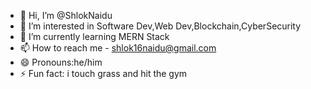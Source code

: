 - 👋 Hi, I’m @ShlokNaidu
- 👀 I’m interested in Software Dev,Web Dev,Blockchain,CyberSecurity
- 🌱 I’m currently learning MERN Stack
- 📫 How to reach me - shlok16naidu@gmail.com
- 😄 Pronouns:he/him
- ⚡ Fun fact: i touch grass and hit the gym

<!---
ShlokNaidu/ShlokNaidu is a ✨ special ✨ repository because its `README.md` (this file) appears on your GitHub profile.
You can click the Preview link to take a look at your changes.
--->
